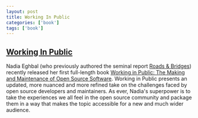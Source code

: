 ```yaml
---
layout: post
title: Working In Public
categories: ['book']
tags: ['book']
---
```


## [Working In Public](https://www.amazon.co.uk/Working-Public-Making-Maintenance-Software-ebook/dp/B08BDGXVK9)

Nadia Eghbal (who previously authored the seminal report [Roads & Bridges](https://www.fordfoundation.org/work/learning/research-reports/roads-and-bridges-the-unseen-labor-behind-our-digital-infrastructure/)) recently released her first full-length book [Working in Public: The Making and Maintenance of Open Source Software](https://www.amazon.co.uk/Working-Public-Making-Maintenance-Software-ebook/dp/B08BDGXVK9). Working in Public presents an updated, more nuanced and more refined take on the challenges faced by open source developers and maintainers. As ever, Nadia's superpower is to take the experiences we all feel in the open source community and package them in a way that makes the topic accessible for a new and much wider audience.
